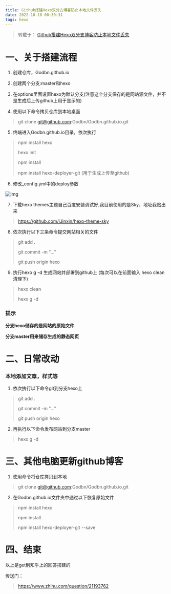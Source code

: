 ```yaml
---
title: Github搭建Hexo双分支博客防止本地文件丢失 
date: 2022-10-18 00:30:31
tags: hexo
---
```



> 转载于： [Github搭建Hexo双分支博客防止本地文件丢失](https://www.jianshu.com/p/7d8df0de1fc7)



# 一、关于搭建流程

1. 创建仓库，Godbn.github.io

2. 创建两个分支:master和hexo

3. 在options里面设置hexo为默认分支(注意这个分支保存的是网站源文件，并不是生成后上传github上用于显示的)

4. 使用以下命令拷贝仓库到本地桌面

> git clone git@github.com:Godbn/Godbn.github.io.git

5. 终端进入Godbn.github.io目录，依次执行

>   npm install hexo
>
>   hexo init
>
>   npm install
>
>   npm install hexo-deployer-git (用于生成上传至github)

6. 修改_config.yml中的deploy参数

![img](https:////upload-images.jianshu.io/upload_images/4797359-7085b85ebbfdd97d.png?imageMogr2/auto-orient/strip|imageView2/2/w/374/format/webp)

7. 下载hexo themes主题自己百度安装调试好,我目前使用的是Sky，地址我贴出来

> https://github.com/iJinxin/hexo-theme-sky

8. 依次执行以下三条命令提交网站相关的文件

> git add .
>
> git commit -m "..."
>
> git push origin hexo

9. 执行hexo g -d 生成网站并部署到github上 (每次可以在前面输入 hexo clean 清理下)

> hexo clean
>
> hexo g -d

### 提示

**分支hexo储存的是网站的原始文件**

**分支master用来储存生成的静态网页**

# 二、日常改动

### 本地添加文章，样式等

1. 依次执行以下命令git到分支hexo上

> git add .
>
> git commit -m "..."
>
> git push origin hexo

2. 再执行以下命令发布网站到分支master

> hexo g -d

# 三、其他电脑更新github博客

1. 使用命令将仓库拷贝到本地

> git clone git@github.com:Godbn/Godbn.github.io.git

2. 在Godbn.github.io文件夹中通过以下恢复原始文件

> npm install hexo
>
> npm install
>
> npm install hexo-deployer-git --save

# 四、结束

以上是get到知乎上的回答搭建的

传送门：

> https://www.zhihu.com/question/21193762

